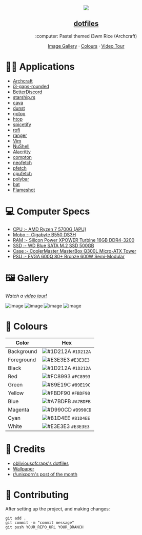<p align="center">
  <img src="https://github.com/harshhhdev/dotfiles/blob/master/Banner.png" />
  <a href="https://harshhhdev.github.io/">
    <h2 align="center">dotfiles</h2>
  </a>
</p> 
<p align="center">:computer: Pastel themed i3wm Rice (Archcraft)</p>
<p align="center">
  <a href="https://github.com/harshhhdev/dotfiles#%EF%B8%8F-gallery">Image Gallery</a>
    ·
  <a href="https://github.com/harshhhdev/dotfiles#-colours">Colours</a>
      ·
  <a href="https://youtu.be/c_LK3sYhFw8">Video Tour</a>
 </p>
 
# 👨‍💻 Applications

 - [Archcraft](https://archcraft.io/)
 - [i3-gaps-rounded](https://github.com/terroo/i3-radius)
 - [BetterDiscord](https://betterdiscord.app/)
 - [starship.rs](https://starship.rs/)
 - [cava](https://github.com/karlstav/cava)
 - [dunst](https://dunst-project.org/)
 - [gotop](https://github.com/cjbassi/gotop)
 - [htop](https://htop.dev/)
 - [spicetify](https://github.com/khanhas/spicetify-cli)
 - [rofi](https://github.com/davatorium/rofi)
 - [ranger](https://ranger.github.io/)
 - [Vim](https://www.vim.org/)
 - [NuShell](https://www.nushell.sh/)
 - [Alacritty](https://github.com/alacritty/alacritty)
 - [compton](https://github.com/chjj/compton)
 - [neofetch](https://github.com/dylanaraps/neofetch)
 - [pfetch](https://github.com/dylanaraps/pfetch)
 - [cpufetch](https://github.com/Dr-Noob/cpufetch)
 - [polybar](https://polybar.github.io/)
 - [bat](https://github.com/sharkdp/bat)
 - [Flameshot](https://flameshot.org/)
 
# :computer: Computer Specs

 - [CPU :- AMD Ryzen 7 5700G (APU)](https://www.amd.com/en/products/apu/amd-ryzen-7-5700g)
 - [Mobo :- Gigabyte B550 DS3H](https://www.gigabyte.com/Motherboard/B550M-DS3H-rev-1x)
 - [RAM :- Silicon Power XPOWER Turbine 16GB DDR4-3200](https://amzn.to/31sOQO6)
 - [SSD :- WD Blue SATA M.2 SSD 500GB](https://www.westerndigital.com/products/internal-drives/wd-blue-sata-m-2-ssd#WDS500G2B0B)
 - [Case :- CoolerMaster MasterBox Q300L Micro-ATX Tower](https://www.coolermaster.com/catalog/cases/mini-tower/masterbox-q300l/)
 - [PSU :- EVGA 600Q 80+ Bronze 600W Semi-Modular](https://www.evga.com/products/product.aspx?pn=110-BQ-0600-K1)

# 🖼️ Gallery

*Watch a [video tour!](https://youtu.be/c_LK3sYhFw8)*

![image](https://user-images.githubusercontent.com/69592270/144723641-b42d960d-5fca-42e1-99f1-ac11b4cb160b.png)
![image](https://user-images.githubusercontent.com/69592270/144723771-11286d0d-0141-4564-b825-4fafc15e11ea.png)
![image](https://user-images.githubusercontent.com/69592270/144723927-2c924750-e5fc-487e-a336-4ee57b269038.png)
![image](https://user-images.githubusercontent.com/69592270/144723969-f8345c5a-29ab-4ee5-bded-ea014cef8b72.png)

# 🎨 Colours

| Color       | Hex                                                                |
| ----------- | ------------------------------------------------------------------ |
| Background  | ![#1D212A](https://via.placeholder.com/10/1D212A?text=+) `#1D212A` |
| Foreground  | ![#E3E3E3](https://via.placeholder.com/10/E3E3E3?text=+) `#E3E3E3` |
| Black       | ![#1D212A](https://via.placeholder.com/10/1D212A?text=+) `#1D212A` |
| Red         | ![#FC8993](https://via.placeholder.com/10/FC8993?text=+) `#FC8993` |
| Green       | ![#89E19C](https://via.placeholder.com/10/89E19C?text=+) `#89E19C` |
| Yellow      | ![#FBDF90](https://via.placeholder.com/10/FBDF90?text=+) `#FBDF90` |
| Blue        | ![#A7BDFB](https://via.placeholder.com/10/A7BDFB?text=+) `#A7BDFB` |
| Magenta     | ![#D990CD](https://via.placeholder.com/10/D990CD?text=+) `#D990CD` |
| Cyan        | ![#81D4EE](https://via.placeholder.com/10/81D4EE?text=+) `#81D4EE` |
| White       | ![#E3E3E3](https://via.placeholder.com/10/E3E3E3?text=+) `#E3E3E3` |

# :clap: Credits

 - [obliviousofcraps's dotfiles](https://github.com/obliviousofcraps/mf-dots)
 - [Wallpaper](https://twitter.com/owakita_/status/1259478540447350784?lang=en)
 - [r/unixporn's post of the month](https://www.reddit.com/r/unixporn/wiki/info/postofthemonth)

# 🤞 Contributing

After setting up the project, and making changes:

```git
git add .
git commit -m "commit message"
git push YOUR_REPO_URL YOUR_BRANCH
```
